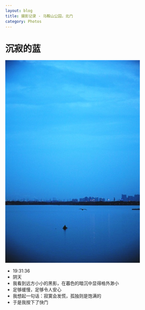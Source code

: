 ```yaml
---
layout: blog
title: 摄影记录 - 马鞍山公园，北门
category: Photos
---
```

# 沉寂的蓝

<img src="https://github.com/ZaneWiegand/ZaneWiegand.github.io/raw/main/images/Photo/DSC_0175.jpeg"/>

- 19:31:36
- 阴天
- 我看到远方小小的黑影，在暮色的暗沉中显得格外渺小
- 足够缓慢，足够令人安心
- 我想起一句话：寂寞会发慌，孤独则是饱满的
- 于是我按下了快门
